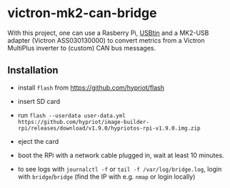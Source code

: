 # victron-mk2-can-bridge

With this project, one can use a Rasberry Pi, [USBtin](https://www.fischl.de/usbtin/) and a MK2-USB adapter (Victron ASS030130000) to convert metrics from a Victron MultiPlus inverter to (custom) CAN bus messages.

## Installation

- install `flash` from https://github.com/hypriot/flash

- insert SD card

- run `flash --userdata user-data.yml  https://github.com/hypriot/image-builder-rpi/releases/download/v1.9.0/hypriotos-rpi-v1.9.0.img.zip`

- eject the card

- boot the RPi with a network cable plugged in, wait at least 10 minutes.

- to see logs with `journalctl -f` or `tail -f /var/log/bridge.log`, login with `bridge`/`bridge` (find the IP with e.g. `nmap` or login locally)
